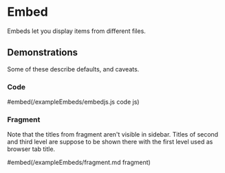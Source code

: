 # Embed

Embeds let you display items from different files.

## Demonstrations
Some of these describe defaults, and caveats.

### Code

#embed(/exampleEmbeds/embedjs.js code js)

### Fragment
Note that the titles from fragment aren't visible in sidebar. Titles of second and third level are suppose to be shown there with the first level used as browser tab title.

#embed(/exampleEmbeds/fragment.md fragment)
